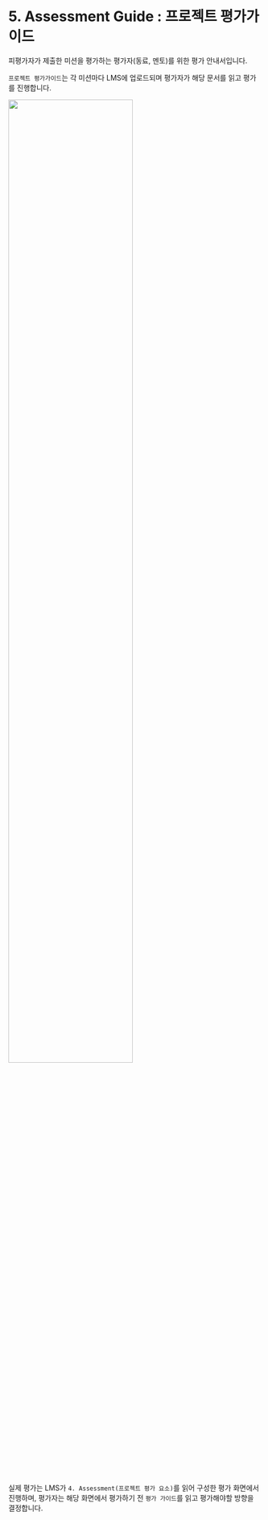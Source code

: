 # 5. Assessment Guide : 프로젝트 평가가이드

피평가자가 제출한 미션을 평가하는 평가자(동료, 멘토)를 위한 평가 안내서입니다.<br>

`프로젝트 평가가이드`는 각 미션마다 LMS에 업로드되며 평가자가 해당 문서를 읽고 평가를 진행합니다.<br>

<img src="https://user-images.githubusercontent.com/68315073/117620331-5f389600-b1ab-11eb-9ac1-03c7c6843c93.png" width="70%" height="70%">

실제 평가는 LMS가 `4. Assessment(프로젝트 평가 요소)`를 읽어 구성한 평가 화면에서 진행하며, 평가자는 해당 화면에서 평가하기 전 `평가 가이드`를 읽고 평가해야할 방향을 결정합니다. 

<br><br>
